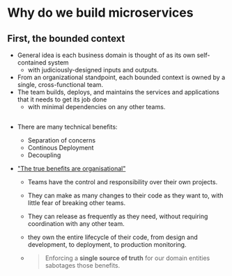 # Why do we build microservices

## First, the bounded context

- General idea is each business domain is thought of as its own self-contained system 
  - with judiciously-designed inputs and outputs.
- From an organizational standpoint, each bounded context is owned by a single, cross-functional team. 
- The team builds, deploys, and maintains the services and applications that it needs to get its job done
  - with minimal dependencies on any other teams.

## 

- There are many technical benefits:

  - Separation of concerns
  - Continous Deployment
  - Decoupling

- ["The true benefits are organisational"](https://betterprogramming.pub/the-truth-about-your-source-of-truth-a1eb833c2d70)

  - Teams have the control and responsibility over their own projects.

  - They can make as many changes to their code as they want to, with little fear of breaking other teams.

  - They can release as frequently as they need, without requiring coordination with any other team. 

  - they own the entire lifecycle of their code, from design and development, to deployment, to production monitoring.

  - > Enforcing a **single source of truth** for our domain entities sabotages those benefits.